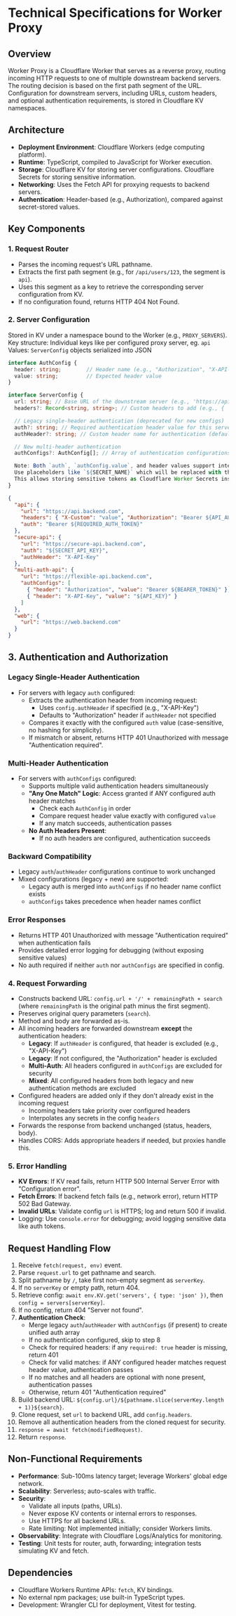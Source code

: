 # Technical Specifications for Worker Proxy

## Overview
Worker Proxy is a Cloudflare Worker that serves as a reverse proxy, routing incoming HTTP requests to one of multiple downstream backend servers. The routing decision is based on the first path segment of the URL. Configuration for downstream servers, including URLs, custom headers, and optional authentication requirements, is stored in Cloudflare KV namespaces.

## Architecture
- **Deployment Environment**: Cloudflare Workers (edge computing platform).
- **Runtime**: TypeScript, compiled to JavaScript for Worker execution.
- **Storage**: Cloudflare KV for storing server configurations. Cloudflare Secrets for storing sensitive information.
- **Networking**: Uses the Fetch API for proxying requests to backend servers.
- **Authentication**: Header-based (e.g., Authorization), compared against secret-stored values.

## Key Components
### 1. Request Router
- Parses the incoming request's URL pathname.
- Extracts the first path segment (e.g., for `/api/users/123`, the segment is `api`).
- Uses this segment as a key to retrieve the corresponding server configuration from KV.
- If no configuration found, returns HTTP 404 Not Found.

### 2. Server Configuration
 Stored in KV under a namespace bound to the Worker (e.g., `PROXY_SERVERS`).
 Key structure: Individual keys like per configured proxy server, eg. `api`
 Values: `ServerConfig` objects serialized into JSON
  ```typescript
  interface AuthConfig {
    header: string;        // Header name (e.g., "Authorization", "X-API-Key")
    value: string;         // Expected header value
  }

  interface ServerConfig {
    url: string; // Base URL of the downstream server (e.g., 'https://api.example.com')
    headers?: Record<string, string>; // Custom headers to add (e.g., { 'Authorization': 'Bearer ${API_TOKEN}' })

    // Legacy single-header authentication (deprecated for new configs)
    auth?: string; // Required authentication header value for this server (e.g., 'Bearer ${REQUIRED_AUTH}', 'secret-key-123')
    authHeader?: string; // Custom header name for authentication (defaults to 'Authorization') (e.g., 'X-API-Key')

    // New multi-header authentication
    authConfigs?: AuthConfig[]; // Array of authentication configurations supporting multiple valid headers

    Note: Both `auth`, `authConfig.value`, and header values support interpolation using Worker Secrets.
    Use placeholders like `${SECRET_NAME}` which will be replaced with the value from `env.SECRET_NAME` at runtime.
    This allows storing sensitive tokens as Cloudflare Worker Secrets instead of plain text in KV.
  }
  ```

  ```json
  {
    "api": {
      "url": "https://api.backend.com",
      "headers": { "X-Custom": "value", "Authorization": "Bearer ${API_AUTH_TOKEN}" },
      "auth": "Bearer ${REQUIRED_AUTH_TOKEN}"
    },
    "secure-api": {
      "url": "https://secure-api.backend.com",
      "auth": "${SECRET_API_KEY}",
      "authHeader": "X-API-Key"
    },
    "multi-auth-api": {
      "url": "https://flexible-api.backend.com",
      "authConfigs": [
        { "header": "Authorization", "value": "Bearer ${BEARER_TOKEN}" },
        { "header": "X-API-Key", "value": "${API_KEY}" }
      ]
    },
    "web": {
      "url": "https://web.backend.com"
    }
  }
  ```

## 3. Authentication and Authorization

### Legacy Single-Header Authentication
- For servers with legacy `auth` configured:
  - Extracts the authentication header from incoming request:
    - Uses `config.authHeader` if specified (e.g., "X-API-Key")
    - Defaults to "Authorization" header if `authHeader` not specified
  - Compares it exactly with the configured `auth` value (case-sensitive, no hashing for simplicity).
  - If mismatch or absent, returns HTTP 401 Unauthorized with message "Authentication required".

### Multi-Header Authentication
- For servers with `authConfigs` configured:
  - Supports multiple valid authentication headers simultaneously
  - **"Any One Match" Logic**: Access granted if ANY configured auth header matches
    - Check each `AuthConfig` in order
    - Compare request header value exactly with configured `value`
    - If any match succeeds, authentication passes
  - **No Auth Headers Present**:
    - If no auth headers are configured, authentication succeeds

### Backward Compatibility
- Legacy `auth`/`authHeader` configurations continue to work unchanged
- Mixed configurations (legacy + new) are supported:
  - Legacy auth is merged into `authConfigs` if no header name conflict exists
  - `authConfigs` takes precedence when header names conflict

### Error Responses
- Returns HTTP 401 Unauthorized with message "Authentication required" when authentication fails
- Provides detailed error logging for debugging (without exposing sensitive values)
- No auth required if neither `auth` nor `authConfigs` are specified in config.

### 4. Request Forwarding
- Constructs backend URL: `config.url + '/' + remainingPath + search` (where `remainingPath` is the original path minus the first segment).
- Preserves original query parameters (`search`).
- Method and body are forwarded as-is.
- All incoming headers are forwarded downstream **except** the authentication headers:
  - **Legacy**: If `authHeader` is configured, that header is excluded (e.g., "X-API-Key")
  - **Legacy**: If not configured, the "Authorization" header is excluded
  - **Multi-Auth**: All headers configured in `authConfigs` are excluded for security
  - **Mixed**: All configured headers from both legacy and new authentication methods are excluded
- Configured headers are added only if they don't already exist in the incoming request
  - Incoming headers take priority over configured headers
  - Interpolates any secrets in the config `headers`
- Forwards the response from backend unchanged (status, headers, body).
- Handles CORS: Adds appropriate headers if needed, but proxies handle this.

### 5. Error Handling
- **KV Errors**: If KV read fails, return HTTP 500 Internal Server Error with "Configuration error".
- **Fetch Errors**: If backend fetch fails (e.g., network error), return HTTP 502 Bad Gateway.
- **Invalid URLs**: Validate config `url` is HTTPS; log and return 500 if invalid.
- Logging: Use `console.error` for debugging; avoid logging sensitive data like auth tokens.

## Request Handling Flow
1. Receive `fetch(request, env)` event.
2. Parse `request.url` to get pathname and search.
3. Split pathname by `/`, take first non-empty segment as `serverKey`.
4. If no `serverKey` or empty path, return 404.
5. Retrieve config: `await env.KV.get('servers', { type: 'json' })`, then `config = servers[serverKey]`.
6. If no config, return 404 "Server not found".
7. **Authentication Check**:
   - Merge legacy `auth`/`authHeader` with `authConfigs` (if present) to create unified auth array
   - If no authentication configured, skip to step 8
   - Check for required headers: if any `required: true` header is missing, return 401
   - Check for valid matches: if ANY configured header matches request header value, authentication passes
   - If no matches and all headers are optional with none present, authentication passes
   - Otherwise, return 401 "Authentication required"
8. Build backend URL: `${config.url}/${pathname.slice(serverKey.length + 1)}${search}`.
9. Clone request, set `url` to backend URL, add `config.headers`.
10. Remove all authentication headers from the cloned request for security.
11. `response = await fetch(modifiedRequest)`.
12. Return `response`.

## Non-Functional Requirements
- **Performance**: Sub-100ms latency target; leverage Workers' global edge network.
- **Scalability**: Serverless; auto-scales with traffic.
- **Security**: 
  - Validate all inputs (paths, URLs).
  - Never expose KV contents or internal errors to responses.
  - Use HTTPS for all backend URLs.
  - Rate limiting: Not implemented initially; consider Workers limits.
- **Observability**: Integrate with Cloudflare Logs/Analytics for monitoring.
- **Testing**: Unit tests for router, auth, forwarding; integration tests simulating KV and fetch.

## Dependencies
- Cloudflare Workers Runtime APIs: `fetch`, KV bindings.
- No external npm packages; use built-in TypeScript types.
- Development: Wrangler CLI for deployment, Vitest for testing.
